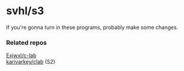 # svhl/s3

If you're gonna turn in these programs, probably make some changes.

### Related repos

[Exjwxl/c-lab](https://github.com/Exjwxl/c-lab)<br/>
[karivarkey/clab](https://github.com/karivarkey/clab) (S2)
